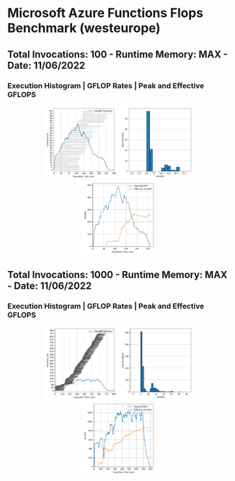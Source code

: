 # Microsoft Azure Functions Flops Benchmark (westeurope)

## Total Invocations: 100 - Runtime Memory: MAX - Date: 11/06/2022
### Execution Histogram | GFLOP Rates | Peak and Effective GFLOPS
<p align="center">
  <img width="33%" src="100_flops_execution.png"></img>
  <img width="33%" src="100_flops_rates.png"></img>
  <img width="33%" src="100_flops_gflops.png"></img>
</p>


## Total Invocations: 1000 - Runtime Memory: MAX - Date: 11/06/2022
### Execution Histogram | GFLOP Rates | Peak and Effective GFLOPS

<p align="center">
  <img width="33%" src="1000_flops_execution.png"></img>
  <img width="33%" src="1000_flops_rates.png"></img>
  <img width="33%" src="1000_flops_gflops.png"></img>
</p>